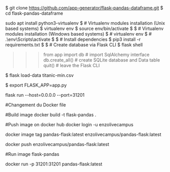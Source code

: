 $ git clone https://github.com/app-generator/flask-pandas-dataframe.git
$ cd flask-pandas-dataframe

sudo apt install python3-virtualenv
$ # Virtualenv modules installation (Unix based systems)
$ virtualenv env
$ source env/bin/activate
$
$ # Virtualenv modules installation (Windows based systems)
$ # virtualenv env
$ # .\env\Scripts\activate
$
$ # Install dependencies
$ pip3 install -r requirements.txt
$
$ # Create database via Flask CLI
$ flask shell
>>> from app import db  # import SqlAlchemy interface
>>> db.create_all()     # create SQLite database and Data table
>>> quit()              # leave the Flask CLI  

$ flask load-data titanic-min.csv

$ export FLASK_APP=app.py

flask run --host=0.0.0.0 --port=31201

#Changement du Docker file

#Build image
docker build -t flask-pandas .

#Push image on docker hub
docker login -u enzolivecampus

docker image tag pandas-flask:latest enzolivecampus/pandas-flask:latest

docker push enzolivecampus/pandas-flask:latest

#Run image flask-pandas

docker run -p 31201:31201  pandas-flask:latest








